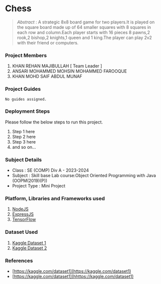 
# Chess

> *Abstract* : A strategic 8x8 board game for two players.It is played on the square board made up of 64 smaller squares with 8 squares in each row and column.Each player starts with 16 pieces 8 pawns,2 rook,2 bishop,2 knights,1 queen and 1 king.The player can play 2v2 with their friend or computers.

### Project Members
1. KHAN REHAN MAJIBULLAH  [ Team Leader ] 
2. ANSARI MOHAMMED MOHSIN MOHAMMED FAROOQUE 
3. KHAN MOHD SAIF ABDUL MUNAF 

### Project Guides
    No guides assigned.

### Deployment Steps
Please follow the below steps to run this project.
1. Step 1 here
2. Step 2 here
3. Step 3 here
3. and so on...

### Subject Details
- Class : SE (COMP) Div A - 2023-2024
- Subject : Skill base Lab course:Object Oriented Programming with Java (OOPM(2019)(P))
- Project Type : Mini Project

### Platform, Libraries and Frameworks used
1. [NodeJS](https://nodejs.org)
2. [ExpressJS](https://expressjs.org)
3. [TensorFlow](https://tensorflowjs.com)

### Dataset Used
1. [Kaggle Dataset 1](https://kaggle.com/dataset1)
2. [Kaggle Dataset 2](https://kaggle.com/dataset2)

### References
- [https://kaggle.com/dataset1](https://kaggle.com/dataset1)
- [https://kaggle.com/dataset1](hhttps://kaggle.com/dataset1)
